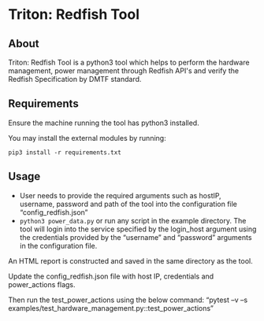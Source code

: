 # Triton: Redfish Tool

## About
Triton: Redfish Tool is a python3 tool which helps to perform the hardware management, power management through Redfish API's and verify the Redfish Specification by DMTF standard.

## Requirements
Ensure the machine running the tool has python3 installed.

You may install the external modules by running:

`pip3 install -r requirements.txt`

## Usage

- User needs to provide the required arguments such as hostIP, username, password and path of the tool into the configuration file “config_redfish.json”
- `python3 power_data.py`   or run any script in the example directory.
The tool will login into the service specified by the login_host argument using the credentials provided by the “username” and “password” arguments in the configuration file.

An HTML report is constructed and saved in the same directory as the tool.

Update the config_redfish.json file with host IP, credentials and power_actions flags.

Then run the test_power_actions using the below command:
“pytest –v –s examples/test_hardware_management.py::test_power_actions”



